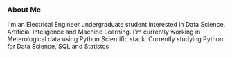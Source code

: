 

### About Me
I'm an Electrical Engineer undergraduate student interested in Data Science, Artificial Inteligence and Machine Learning. I'm currently working in Meterological data using Python Scientific stack. Currently studying Python for Data Science, SQL and Statistcs







